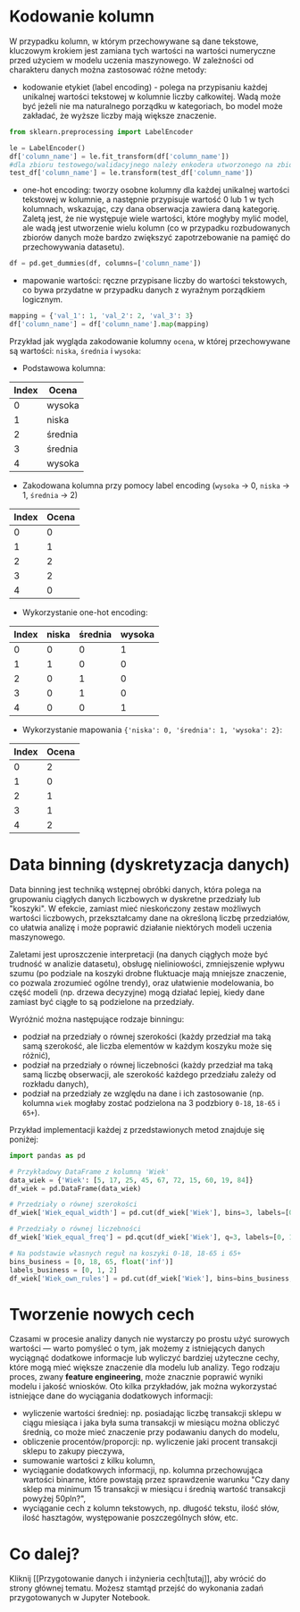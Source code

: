 # Kodowanie kolumn

W przypadku kolumn, w którym przechowywane są dane tekstowe, kluczowym krokiem jest zamiana tych wartości na wartości numeryczne przed użyciem w modelu uczenia maszynowego. W zależności od charakteru danych można zastosować różne metody:
- kodowanie etykiet (label encoding) - polega na przypisaniu każdej unikalnej wartości tekstowej w kolumnie liczby całkowitej. Wadą może być jeżeli nie ma naturalnego porządku w kategoriach, bo model może zakładać, że wyższe liczby mają większe znaczenie.
```Python
from sklearn.preprocessing import LabelEncoder

le = LabelEncoder()
df['column_name'] = le.fit_transform(df['column_name']) 
#dla zbioru testowego/walidacyjnego należy enkodera utworzonego na zbiorze treningowym (w tym przypadku df):
test_df['column_name'] = le.transform(test_df['column_name'])
```
- one-hot encoding: tworzy osobne kolumny dla każdej unikalnej wartości tekstowej w kolumnie, a następnie przypisuje wartość 0 lub 1 w tych kolumnach, wskazując, czy dana obserwacja zawiera daną kategorię. Zaletą jest, że nie występuje wiele wartości, które mogłyby mylić model, ale wadą jest utworzenie wielu kolumn (co w przypadku rozbudowanych zbiorów danych może bardzo zwiększyć zapotrzebowanie na pamięć do przechowywania datasetu).
```Python
df = pd.get_dummies(df, columns=['column_name'])
```
- mapowanie wartości: ręczne przypisane liczby do wartości tekstowych, co bywa przydatne w przypadku danych z wyraźnym porządkiem logicznym.
```Python
mapping = {'val_1': 1, 'val_2': 2, 'val_3': 3} 
df['column_name'] = df['column_name'].map(mapping)
```

Przykład jak wygląda zakodowanie kolumny `ocena`, w której przechowywane są wartości: `niska`, `średnia` i `wysoka`:

- Podstawowa kolumna:

| Index | Ocena   |
| ----- | ------- |
| 0     | wysoka  |
| 1     | niska   |
| 2     | średnia |
| 3     | średnia |
| 4     | wysoka  |
- Zakodowana kolumna przy pomocy label encoding (`wysoka` -> 0, `niska` -> 1, `średnia` -> 2)

| Index | Ocena |
| ----- | ----- |
| 0     | 0     |
| 1     | 1     |
| 2     | 2     |
| 3     | 2     |
| 4     | 0     |
- Wykorzystanie one-hot encoding:

| Index | niska | średnia | wysoka |
| ----- | ----- | ------- | ------ |
| 0     | 0     | 0       | 1      |
| 1     | 1     | 0       | 0      |
| 2     | 0     | 1       | 0      |
| 3     | 0     | 1       | 0      |
| 4     | 0     | 0       | 1      |
- Wykorzystanie mapowania `{'niska': 0, 'średnia': 1, 'wysoka': 2}`:

| Index | Ocena |
| ----- | ----- |
| 0     | 2     |
| 1     | 0     |
| 2     | 1     |
| 3     | 1     |
| 4     | 2     |

# Data binning (dyskretyzacja danych)

Data binning jest techniką wstępnej obróbki danych, która polega na grupowaniu ciągłych danych liczbowych w dyskretne przedziały lub "koszyki". W efekcie, zamiast mieć nieskończony zestaw możliwych wartości liczbowych, przekształcamy dane na określoną liczbę przedziałów, co ułatwia analizę i może poprawić działanie niektórych modeli uczenia maszynowego.

Zaletami jest uproszczenie interpretacji (na danych ciągłych może być trudność w analizie datasetu), obsługę nieliniowości, zmniejszenie wpływu szumu (po podziale na koszyki drobne fluktuacje mają mniejsze znaczenie, co pozwala zrozumieć ogólne trendy), oraz ułatwienie modelowania, bo część modeli (np. drzewa decyzyjne) mogą działać lepiej, kiedy dane zamiast być ciągłe to są podzielone na przedziały.

Wyróżnić można następujące rodzaje binningu:
- podział na przedziały o równej szerokości (każdy przedział ma taką samą szerokość, ale liczba elementów w każdym koszyku może się różnić),
- podział na przedziały o równej liczebności (każdy przedział ma taką samą liczbę obserwacji, ale szerokość każdego przedziału zależy od rozkładu danych),
- podział na przedziały ze względu na dane i ich zastosowanie (np. kolumna `wiek` mogłaby zostać podzielona na 3 podzbiory `0-18`, `18-65` i `65+`).

Przykład implementacji każdej z przedstawionych metod znajduje się poniżej:
```Python
import pandas as pd

# Przykładowy DataFrame z kolumną 'Wiek'
data_wiek = {'Wiek': [5, 17, 25, 45, 67, 72, 15, 60, 19, 84]}
df_wiek = pd.DataFrame(data_wiek)

# Przedziały o równej szerokości
df_wiek['Wiek_equal_width'] = pd.cut(df_wiek['Wiek'], bins=3, labels=[0, 1, 2])

# Przedziały o równej liczebności
df_wiek['Wiek_equal_freq'] = pd.qcut(df_wiek['Wiek'], q=3, labels=[0, 1, 2])

# Na podstawie własnych reguł na koszyki 0-18, 18-65 i 65+
bins_business = [0, 18, 65, float('inf')]
labels_business = [0, 1, 2]
df_wiek['Wiek_own_rules'] = pd.cut(df_wiek['Wiek'], bins=bins_business, labels=labels_business)
```
# Tworzenie nowych cech

Czasami w procesie analizy danych nie wystarczy po prostu użyć surowych wartości — warto pomyśleć o tym, jak możemy z istniejących danych wyciągnąć dodatkowe informacje lub wyliczyć bardziej użyteczne cechy, które mogą mieć większe znaczenie dla modelu lub analizy. Tego rodzaju proces, zwany **feature engineering**, może znacznie poprawić wyniki modelu i jakość wniosków. Oto kilka przykładów, jak można wykorzystać istniejące dane do wyciągania dodatkowych informacji:
- wyliczenie wartości średniej: np. posiadając liczbę transakcji sklepu w ciągu miesiąca i jaka była suma transakcji w miesiącu można obliczyć średnią, co może mieć znaczenie przy podawaniu danych do modelu,
- obliczenie procentów/proporcji: np. wyliczenie jaki procent transakcji sklepu to zakupy pieczywa,
- sumowanie wartości z kilku kolumn,
- wyciąganie dodatkowych informacji, np. kolumna przechowująca wartości binarne, które powstają przez sprawdzenie warunku "Czy dany sklep ma minimum 15 transakcji w miesiącu i średnią wartość transakcji powyżej 50pln?",
- wyciąganie cech z kolumn tekstowych, np. długość tekstu, ilość słów, ilość hasztagów, występowanie poszczególnych słów, etc.
# Co dalej?

Kliknij [[Przygotowanie danych i inżynieria cech|tutaj]], aby wrócić do strony głównej tematu. Możesz stamtąd przejść do wykonania zadań przygotowanych w Jupyter Notebook.